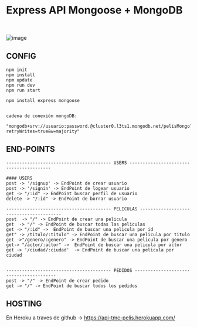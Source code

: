 # Express API Mongoose + MongoDB

<br>

![image](https://user-images.githubusercontent.com/16636086/138952802-f9f8bd82-62d5-4a24-9679-09744b41c92d.png)

## CONFIG

```
npm init
npm install
npm update
npm run dev
npm run start

npm install express mongoose 


cadena de conexión mongoDB:
    "mongodb+srv://usuario:password.@cluster0.l3ts1.mongodb.net/pelisMongo?retryWrites=true&w=majority"

```

## END-POINTS 
```
---------------------------------------- USERS ----------------------------------------

#### USERS
post -> '/signup' -> EndPoint de crear usuario
post -> '/signin' -> EndPoint de logear usuario
get -> "/:id" -> EndPoint buscar perfil de usuario
delete -> "/:id" -> EndPoint de borrar usuario

---------------------------------------- PELICULAS ----------------------------------------
post  -> "/" -> EndPoint de crear una pelicula
get  -> "/" -> EndPoint de buscar todas las peliculas
get -> "/:id" ->  EndPoint de buscar una pelicula por id
get" -> /titulo/:titulo" -> EndPoint de buscar una pelicula por titulo
get ->"/genero/:genero" -> EndPoint de buscar una pelicula por genero
get-> "/actor/:actor" ->  EndPoint de buscar una pelicula por actor
get -> '/ciudad/:ciudad'  -> EndPoint de buscar una pelicula por ciudad


---------------------------------------- PEDIDOS ----------------------------------------
post -> "/" -> EndPoint de crear pedido
get -> "/" -> EndPoint de buscar todos los pedidos

```
## HOSTING 

En Heroku a traves de github -> https://api-tmc-pelis.herokuapp.com/
